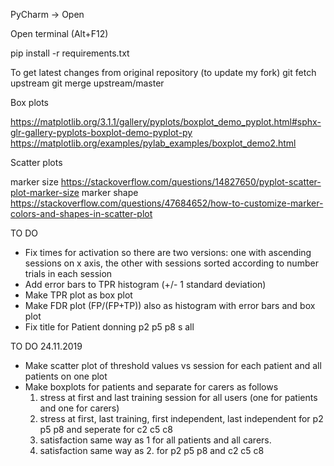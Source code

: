 PyCharm -> Open

Open terminal (Alt+F12)

pip install -r requirements.txt


To get latest changes from original repository (to update my fork)
git fetch upstream
git merge upstream/master


Box plots

https://matplotlib.org/3.1.1/gallery/pyplots/boxplot_demo_pyplot.html#sphx-glr-gallery-pyplots-boxplot-demo-pyplot-py
https://matplotlib.org/examples/pylab_examples/boxplot_demo2.html


Scatter plots

marker size
https://stackoverflow.com/questions/14827650/pyplot-scatter-plot-marker-size
marker shape
https://stackoverflow.com/questions/47684652/how-to-customize-marker-colors-and-shapes-in-scatter-plot


TO DO
- Fix times for activation so there are two versions: one
    with ascending sessions on x axis, the other with sessions
    sorted according to number trials in each session
- Add error bars to TPR histogram (+/- 1 standard deviation)
- Make TPR plot as box plot
- Make FDR plot (FP/(FP+TP)) also as histogram with error bars
    and box plot
- Fix title for Patient donning p2 p5 p8 s all 


TO DO 24.11.2019

- Make scatter plot of threshold values vs session for 
    each patient and all patients on one plot
- Make boxplots for patients and separate for carers as follows
    1. stress at first and last training session for all users
        (one for patients and one for carers)
    2. stress at first, last training, first independent,
        last independent for p2 p5 p8 and seperate for c2 c5 c8
    3. satisfaction same way as 1 for all patients and all carers. 
    4. satisfaction same way as 2. for p2 p5 p8 and c2 c5 c8